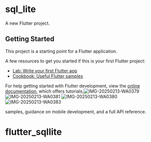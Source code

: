 # sql_lite

A new Flutter project.

## Getting Started

This project is a starting point for a Flutter application.

A few resources to get you started if this is your first Flutter project:

- [Lab: Write your first Flutter app](https://docs.flutter.dev/get-started/codelab)
- [Cookbook: Useful Flutter samples](https://docs.flutter.dev/cookbook)

For help getting started with Flutter development, view the
[online documentation](https://docs.flutter.dev/), which offers tutorials,![IMG-20250213-WA0379](https://github.com/user-attachments/assets/29ed0727-6cec-4f2a-a758-1e8a4d37fa12)
![IMG-20250213-WA0381](https://github.com/user-attachments/assets/0e43cf87-3dae-4e23-9b0e-5762fe18c11b)
![IMG-20250213-WA0380](https://github.com/user-attachments/assets/1aa593c7-ef63-4d11-80d9-f9c6cf37693b)
![IMG-20250213-WA0383](https://github.com/user-attachments/assets/48ba18eb-828f-44eb-b91a-191c12218226)

samples, guidance on mobile development, and a full API reference.
# flutter_sqllite
